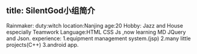 title: SilentGod小组简介
---
Rainmaker:
duty:witch
location:Nanjing
age:20
Hobby: Jazz and House especially Teamwork
Language:HTML CSS Js ,now learning MD  JQuery and Json.
experience:
1.equipment management system.(jsp)
2.many little projects(C++) 
3.android app.

<!--more-->


